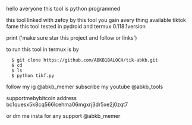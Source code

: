 hello averyone this tool is python programmed 

this tool linked with zefoy 
by this tool you gain avery thing available tiktok fame
this tool tested in pydroid and termux 0.118.1version 

print ('make sure star this project and follow or links') 


to run this tool in termux  is by

      $ git clone https://github.com/ABKB1BALOCH/tik-abkb.git
      $ cd
      $ ls
      $ python tikf.py



follow my ig @abkb_memer
  subscribe my youtube @abkb_tools

supportmebybitcoin address 
bc1quesx5k8cq566lcehma06mgxrj3dr5xe2j0zqt7

or dm me insta for any support @abkb_memer
